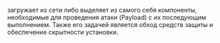 загружает из сети либо выделяет из самого себя компоненты, необходимые для проведения атаки (Payload) с их последующим выполнением. Также его задачей является обход средств защиты и обеспечение скрытности установки.